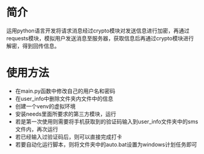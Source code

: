# 简介
运用python语言开发将请求消息经过crypto模块对发送信息进行加密，再通过requests模块，模拟用户发送消息至服务器，获取信息后再通过crypto模块进行解密，得到回传信息。

# 使用方法
* 在main.py函数中修改自己的用户名和密码
* 在user_info中删除文件夹内文件中的信息
* 创建一个venv的虚拟环境
* 安装needs里面所要求的第三方模块，运行
* 若是第一次使用则需要将手机获取到的验证码输入到user_info文件夹中的sms文件内，再次运行
* 若已经输入过验证码后，则可以直接完成打卡
* 若要自动化运行脚本，则将文件夹中的auto.bat设置为windows计划任务即可

